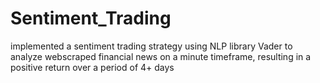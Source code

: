 # Sentiment_Trading

implemented a sentiment trading strategy using NLP library Vader to analyze webscraped financial news on a minute timeframe, resulting in a positive return over a period of 4+ days
